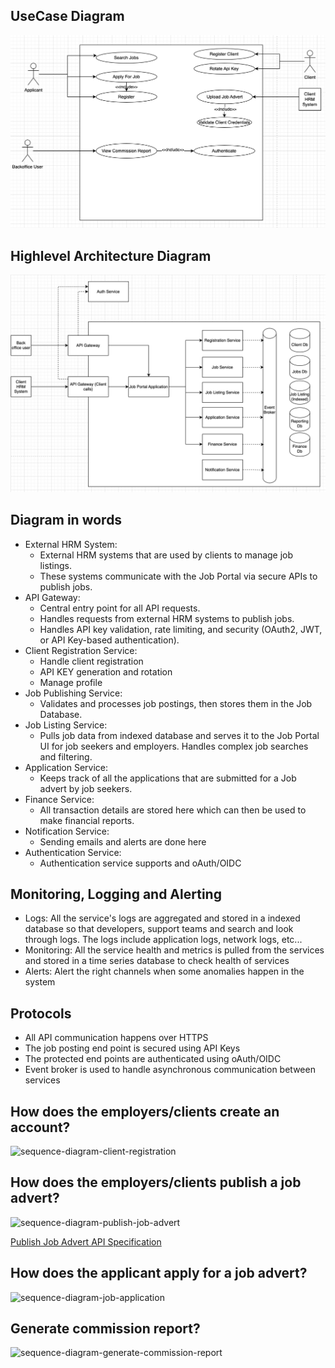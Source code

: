 ## UseCase Diagram
![usecase-diagram](./resources/usecase-diagram.png)

## Highlevel Architecture Diagram
![architecture-diagram](./resources/architecture-diagram.png)

## Diagram in words
- External HRM System: 
    - External HRM systems that are used by clients to manage job listings.
    - These systems communicate with the Job Portal via secure APIs to publish jobs.
- API Gateway: 
    - Central entry point for all API requests.
    - Handles requests from external HRM systems to publish jobs.
    - Handles API key validation, rate limiting, and security (OAuth2, JWT, or API Key-based authentication).
- Client Registration Service:
    - Handle client registration
    - API KEY generation and rotation
    - Manage profile
- Job Publishing Service: 
    - Validates and processes job postings, then stores them in the Job Database.
- Job Listing Service: 
    - Pulls job data from indexed database and serves it to the Job Portal UI for job seekers and employers. Handles complex job searches and filtering.
- Application Service: 
    - Keeps track of all the applications that are submitted for a Job advert by job seekers.
- Finance Service: 
    - All transaction details are stored here which can then be used to make financial reports.
- Notification Service: 
    - Sending emails and alerts are done here
- Authentication Service:
    - Authentication service supports and oAuth/OIDC

## Monitoring, Logging and Alerting
- Logs: All the service's logs are aggregated and stored in a indexed database so that developers, support teams and search and look through logs. The logs include application logs, network logs, etc...
- Monitoring: All the service health and metrics is pulled from the services and stored in a time series database to check health of services
- Alerts: Alert the right channels when some anomalies happen in the system

## Protocols
- All API communication happens over HTTPS
- The job posting end point is secured using API Keys
- The protected end points are authenticated using oAuth/OIDC
- Event broker is used to handle asynchronous communication between services

## How does the employers/clients create an account?
![sequence-diagram-client-registration](./client-registration-service/client-registration.png)

## How does the employers/clients publish a job advert?
![sequence-diagram-publish-job-advert](./job_publish-service/publish-job.png)

[Publish Job Advert API Specification](./job_publish-service/README.md)

## How does the applicant apply for a job advert?
![sequence-diagram-job-application](./application-service/job-application.png)

## Generate commission report?
![sequence-diagram-generate-commission-report](./financial-service/commission-report.png)


